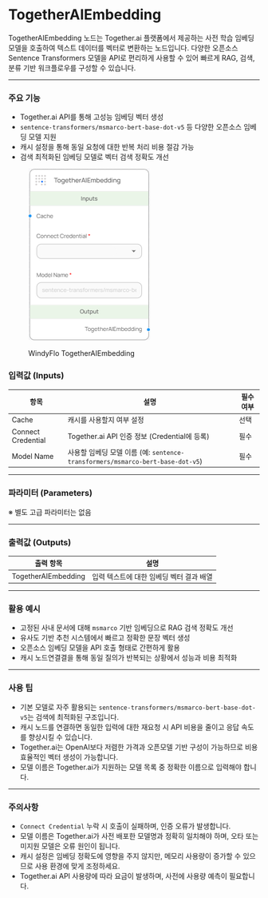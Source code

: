 # TogetherAIEmbedding

TogetherAIEmbedding 노드는 Together.ai 플랫폼에서 제공하는 사전 학습 임베딩 모델을 호출하여 텍스트 데이터를 벡터로 변환하는 노드입니다. 다양한 오픈소스 Sentence Transformers 모델을 API로 편리하게 사용할 수 있어 빠르게 RAG, 검색, 분류 기반 워크플로우를 구성할 수 있습니다.

***

### 주요 기능

* Together.ai API를 통해 고성능 임베딩 벡터 생성
* `sentence-transformers/msmarco-bert-base-dot-v5` 등 다양한 오픈소스 임베딩 모델 지원
* 캐시 설정을 통해 동일 요청에 대한 반복 처리 비용 절감 가능
* 검색 최적화된 임베딩 모델로 벡터 검색 정확도 개선

<figure><img src="../../../.gitbook/assets/image (19).png" alt=""><figcaption><p>WindyFlo TogetherAIEmbedding</p></figcaption></figure>

### 입력값 (Inputs)

| 항목                 | 설명                                                                  | 필수 여부 |
| ------------------ | ------------------------------------------------------------------- | ----- |
| Cache              | 캐시를 사용할지 여부 설정                                                      | 선택    |
| Connect Credential | Together.ai API 인증 정보 (Credential에 등록)                              | 필수    |
| Model Name         | 사용할 임베딩 모델 이름 (예: `sentence-transformers/msmarco-bert-base-dot-v5`) | 필수    |

***

### 파라미터 (Parameters)

※ 별도 고급 파라미터는 없음

***

### 출력값 (Outputs)

| 출력 항목               | 설명                      |
| ------------------- | ----------------------- |
| TogetherAIEmbedding | 입력 텍스트에 대한 임베딩 벡터 결과 배열 |

***

### 활용 예시

* 고정된 사내 문서에 대해 `msmarco` 기반 임베딩으로 RAG 검색 정확도 개선
* 유사도 기반 추천 시스템에서 빠르고 정확한 문장 벡터 생성
* 오픈소스 임베딩 모델을 API 호출 형태로 간편하게 활용
* 캐시 노드연결결을 통해 동일 질의가 반복되는 상황에서 성능과 비용 최적화

***

### 사용 팁

* 기본 모델로 자주 활용되는 `sentence-transformers/msmarco-bert-base-dot-v5`는 검색에 최적화된 구조입니다.
* 캐시 노드를 연결하면 동일한 입력에 대한 재요청 시 API 비용을 줄이고 응답 속도를 향상시킬 수 있습니다.
* Together.ai는 OpenAI보다 저렴한 가격과 오픈모델 기반 구성이 가능하므로 비용 효율적인 벡터 생성이 가능합니다.
* 모델 이름은 Together.ai가 지원하는 모델 목록 중 정확한 이름으로 입력해야 합니다.

***

### 주의사항

* `Connect Credential` 누락 시 호출이 실패하며, 인증 오류가 발생합니다.
* 모델 이름은 Together.ai가 사전 배포한 모델명과 정확히 일치해야 하며, 오타 또는 미지원 모델은 오류 원인이 됩니다.
* 캐시 설정은 임베딩 정확도에 영향을 주지 않지만, 메모리 사용량이 증가할 수 있으므로 사용 환경에 맞게 조정하세요.
* Together.ai API 사용량에 따라 요금이 발생하며, 사전에 사용량 예측이 필요합니다.
